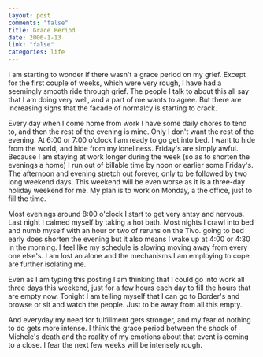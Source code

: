 ```yaml
--- 
layout: post
comments: "false"
title: Grace Period
date: 2006-1-13
link: "false"
categories: life
---
```

I am starting to wonder if there wasn't a grace period on my grief. Except for the first couple of weeks, which were very rough, I have had a seemingly smooth ride through grief. The people I talk to about this all say that I am doing very well, and a part of me wants to agree. But there are increasing signs that the facade of normalcy is starting to crack.

Every day when I come home from work I have some daily chores to tend to, and then the rest of the evening is mine. Only I don't want the rest of the evening. At 6:00 or 7:00 o'clock I am ready to go get into bed. I want to hide from the world, and hide from my loneliness. Friday's are simply awful. Because I am staying at work longer during the week (so as to shorten the evenings a home) I run out of billable time by noon or earlier some Friday's. The afternoon and evening stretch out forever, only to be followed by two long weekend days. This weekend will be even worse as it is a three-day holiday weekend for me. My plan is to work on Monday, a the office, just to fill the time.

Most evenings around 8:00 o'clock I start to get very antsy and nervous. Last night I calmed myself by taking a hot bath. Most nights I crawl into bed and numb myself with an  hour or two of reruns on the Tivo. going to bed early does shorten the evening but it also means I wake up at 4:00 or 4:30 in the morning. I feel like my schedule is slowing moving away from every one else's. I am lost an alone and the mechanisms I am employing to cope are further isolating me.

Even as I am typing this posting I am thinking that I could go into work all three days this weekend, just for a few hours each day to fill the hours that are empty now. Tonight I am telling myself that I can go to Border's and browse or sit and watch the people. Just to be away from all this empty.

And everyday my need for fulfillment gets stronger, and my fear of nothing to do gets more intense. I think the grace period between the shock of Michele's death and the reality of my emotions about that event is coming to a close. I fear the next few weeks will be intensely rough.
